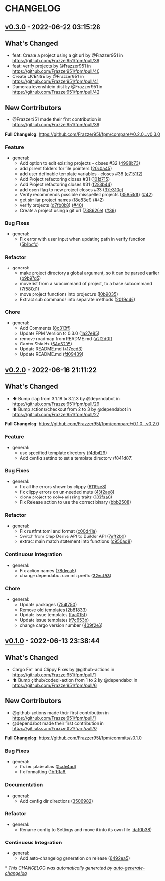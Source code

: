 # CHANGELOG

## [v0.3.0](https://github.com/Frazzer951/fpm/releases/tag/v0.3.0) - 2022-06-22 03:15:28

## What's Changed
* feat: Create a project using a git url by @Frazzer951 in https://github.com/Frazzer951/fpm/pull/39
* feat: verify projects by @Frazzer951 in https://github.com/Frazzer951/fpm/pull/40
* Create LICENSE by @Frazzer951 in https://github.com/Frazzer951/fpm/pull/41
* Damerau levenshtein dist by @Frazzer951 in https://github.com/Frazzer951/fpm/pull/42

## New Contributors
* @Frazzer951 made their first contribution in https://github.com/Frazzer951/fpm/pull/39

**Full Changelog**: https://github.com/Frazzer951/fpm/compare/v0.2.0...v0.3.0

### Feature

- general:
  - Add option to edit existing projects - closes #32 ([4998b73](https://github.com/Frazzer951/fpm/commit/4998b73fb3606fe576206a3456080fea1c0be83b))
  - add parent folders for file pointers ([20c0a45](https://github.com/Frazzer951/fpm/commit/20c0a4517952a8a01a81cdf1168616a3729a699b))
  - add user definable template variables - closes #38 ([c7151f2](https://github.com/Frazzer951/fpm/commit/c7151f201923fa2257bfce7804032a190e8ef040))
  - Add Project refactoring closes #31 ([101d715](https://github.com/Frazzer951/fpm/commit/101d71511354910b082eefda6e7fed88ad0fb71e))
  - Add Project refactoring closes #31 ([f283b44](https://github.com/Frazzer951/fpm/commit/f283b44493953dca04330a2485df24a5b4a974ac))
  - add open flag to new project closes #33 ([37e310c](https://github.com/Frazzer951/fpm/commit/37e310ce772e9991198211d224f401283cbfba37))
  - Verify recommends possible misspelled projects ([35853df](https://github.com/Frazzer951/fpm/commit/35853dfee0d060e1e913565a048a3e699fb4c9b5)) ([#42](https://github.com/Frazzer951/fpm/pull/42))
  - get similar project names ([f8e83ef](https://github.com/Frazzer951/fpm/commit/f8e83efc0e167148230d8c9b09b10607a3ab1be4)) ([#42](https://github.com/Frazzer951/fpm/pull/42))
  - verify projects ([d7fb0b8](https://github.com/Frazzer951/fpm/commit/d7fb0b831f42606f78a11eddc6b4211485bf96e6)) ([#40](https://github.com/Frazzer951/fpm/pull/40))
  - Create a project using a git url ([738620e](https://github.com/Frazzer951/fpm/commit/738620ebab8291024addf525a8ccd16f12811658)) ([#39](https://github.com/Frazzer951/fpm/pull/39))

### Bug Fixes

- general:
  - Fix error with user input when updating path in verify function ([5b1bdfc](https://github.com/Frazzer951/fpm/commit/5b1bdfcde9d5364e498bf672ced494f413de6dd2))

### Refactor

- general:
  - make project directory a global argument, so it can be parsed earlier ([b9b97d5](https://github.com/Frazzer951/fpm/commit/b9b97d5a9060f427aa066645dcb8a33ca7ca801e))
  - move list from a subcommand of project, to a base subcommand ([7f580d1](https://github.com/Frazzer951/fpm/commit/7f580d1c37c24fab1f021f472d6313ce2b53ac69))
  - move project functions into project.rs ([10b9035](https://github.com/Frazzer951/fpm/commit/10b9035e58c717d6ae3f1d9481884a0db667262c))
  - Extract sub commands into separate methods ([2019c46](https://github.com/Frazzer951/fpm/commit/2019c46119a9506930fbbf7535ac712af2ecdbcb))

### Chore

- general:
  - Add Comments ([8c313ff](https://github.com/Frazzer951/fpm/commit/8c313ff89c9852ba6cf821e4f8ec6d30edd485e0))
  - Update FPM Version to 0.3.0 ([1a27e85](https://github.com/Frazzer951/fpm/commit/1a27e85513b816fb7e99b72ba9eaf30c82ddc013))
  - remove roadmap from README.md ([a2f2d0f](https://github.com/Frazzer951/fpm/commit/a2f2d0fd66f9bbc969c7f9be0328c06d992a3feb))
  - Center Shields ([54e5205](https://github.com/Frazzer951/fpm/commit/54e520535e270ad5c355908abd735d801e021b08))
  - Update README.md ([417ccd3](https://github.com/Frazzer951/fpm/commit/417ccd3e5fe9c9e75ac8f21e9769cfe4d1dbef0a))
  - Update README.md ([fd09439](https://github.com/Frazzer951/fpm/commit/fd0943901d3f9c4cd423c33673ecb2a67f491d36))

## [v0.2.0](https://github.com/Frazzer951/fpm/releases/tag/v0.2.0) - 2022-06-16 21:11:22

## What's Changed
* :arrow_up: Bump clap from 3.1.18 to 3.2.3 by @dependabot in https://github.com/Frazzer951/fpm/pull/29
* :arrow_up: Bump actions/checkout from 2 to 3 by @dependabot in https://github.com/Frazzer951/fpm/pull/27


**Full Changelog**: https://github.com/Frazzer951/fpm/compare/v0.1.0...v0.2.0

### Feature

- general:
  - use specified template directory ([f4dbd29](https://github.com/Frazzer951/fpm/commit/f4dbd2967feb9e0241f279ddd0e27af2c4d2242b))
  - Add config setting to set a template directory ([f841d87](https://github.com/Frazzer951/fpm/commit/f841d87364e43e755edb99ddb4af1f7fb8aa6b6f))

### Bug Fixes

- general:
  - fix all the errors shown by clippy ([6119ae8](https://github.com/Frazzer951/fpm/commit/6119ae87968aaa5eb503cdd624dff18da1ef6e10))
  - fix clippy errors on un-needed muts ([43f2ae8](https://github.com/Frazzer951/fpm/commit/43f2ae8dec72dc945dbc9609701278295923d089))
  - clone project to solve missing traits ([103faa0](https://github.com/Frazzer951/fpm/commit/103faa0a3c822c851dbc05330bc4a8008c410947))
  - Fix Release action to use the correct binary ([bbb2508](https://github.com/Frazzer951/fpm/commit/bbb25084d6d071ddf5cf3730dac53d6a25d0c715))

### Refactor

- general:
  - Fix rustfmt.toml and format ([c00d41a](https://github.com/Frazzer951/fpm/commit/c00d41a14af209d3812e6be544bf18e70b6367aa))
  - Switch from Clap Derive API to Builder API ([7aff2b9](https://github.com/Frazzer951/fpm/commit/7aff2b9d38c2ba81a44697c2aa32c972e43b7a67))
  - extract main match statement into functions ([c950ad8](https://github.com/Frazzer951/fpm/commit/c950ad8508fcef88d994b2e98a7ff6ec0800e5e4))

### Continuous Integration

- general:
  - Fix action names ([78deca5](https://github.com/Frazzer951/fpm/commit/78deca5959e49e63c65a04fc7d9b8b005cf60811))
  - change dependabot commit prefix ([32ecf93](https://github.com/Frazzer951/fpm/commit/32ecf935d4858006da8bbba0377eda2489844776))

### Chore

- general:
  - Update packages ([754f750](https://github.com/Frazzer951/fpm/commit/754f750d378c37a47e8d801eb456ccbb4e119368))
  - Remove old templates ([2b81833](https://github.com/Frazzer951/fpm/commit/2b81833b024df06e334e27f978810696256a9e77))
  - Update issue templates ([faa015f](https://github.com/Frazzer951/fpm/commit/faa015f25bf122476982a408f589615250653f92))
  - Update issue templates ([f7c653b](https://github.com/Frazzer951/fpm/commit/f7c653b8a73e3d9563e4c6c59375dbfff40c6b10))
  - change cargo version number ([409f2e6](https://github.com/Frazzer951/fpm/commit/409f2e6d74f67f03bc5442207a834e211ed8a324))

## [v0.1.0](https://github.com/Frazzer951/fpm/releases/tag/v0.1.0) - 2022-06-13 23:38:44

## What's Changed
* Cargo Fmt and Clippy Fixes by @github-actions in https://github.com/Frazzer951/fpm/pull/1
* :arrow_up: Bump github/codeql-action from 1 to 2 by @dependabot in https://github.com/Frazzer951/fpm/pull/6

## New Contributors
* @github-actions made their first contribution in https://github.com/Frazzer951/fpm/pull/1
* @dependabot made their first contribution in https://github.com/Frazzer951/fpm/pull/6

**Full Changelog**: https://github.com/Frazzer951/fpm/commits/v0.1.0

### Bug Fixes

- general:
  - fix template alias ([5cde4ad](https://github.com/Frazzer951/fpm/commit/5cde4adff3b45292d0eb914117796da143679fbf))
  - fix formatting ([1bfb1a6](https://github.com/Frazzer951/fpm/commit/1bfb1a67254138c2033cd1c1372dd8026033ef3d))

### Documentation

- general:
  - Add config dir directions ([3506982](https://github.com/Frazzer951/fpm/commit/3506982633d4b1d3cc886cb3783c14424b587db5))

### Refactor

- general:
  - Rename config to Settings and move it into its own file ([daf0b38](https://github.com/Frazzer951/fpm/commit/daf0b386af4e2ffbbe596fd080b664cd155a4eb4))

### Continuous Integration

- general:
  - Add auto-changelog generation on release ([6492ea5](https://github.com/Frazzer951/fpm/commit/6492ea5e24e1071720f665cb64261c8018b41d70))

\* *This CHANGELOG was automatically generated by [auto-generate-changelog](https://github.com/BobAnkh/auto-generate-changelog)*
